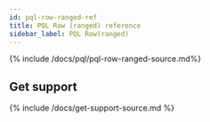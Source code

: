```yaml
---
id: pql-row-ranged-ref
title: PQL Row (ranged) reference
sidebar_label: PQL Row(ranged)
---
```


{% include /docs/pql/pql-row-ranged-source.md%}

## Get support

{% include /docs/get-support-source.md %}
